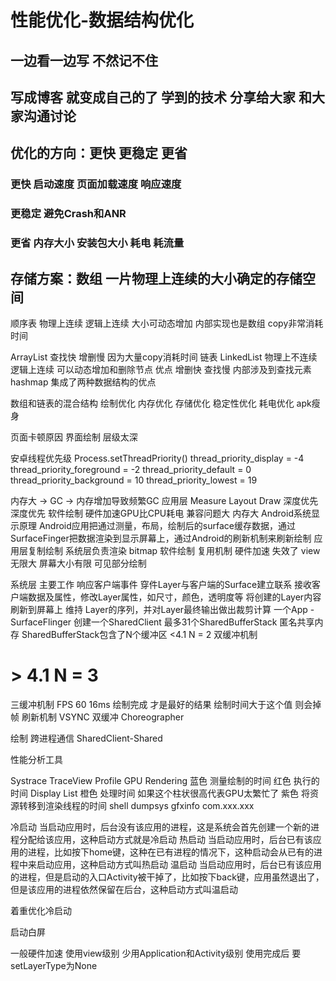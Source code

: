 
# 性能优化-数据结构优化
## 一边看一边写 不然记不住

## 写成博客 就变成自己的了 学到的技术 分享给大家 和大家沟通讨论
## 优化的方向：更快 更稳定 更省 
### 更快 启动速度 页面加载速度 响应速度
### 更稳定 避免Crash和ANR

### 更省 内存大小 安装包大小 耗电 耗流量 

## 存储方案：数组  一片物理上连续的大小确定的存储空间
 顺序表 物理上连续 逻辑上连续 大小可动态增加 内部实现也是数组 
copy非常消耗时间 

ArrayList 查找快 增删慢 因为大量copy消耗时间
链表
LinkedList 
物理上不连续 
逻辑上连续 
可以动态增加和删除节点  优点 增删快 查找慢
内部涉及到查找元素 
hashmap 集成了两种数据结构的优点

数组和链表的混合结构
绘制优化
内存优化
存储优化
稳定性优化
耗电优化
apk瘦身

页面卡顿原因 界面绘制 层级太深 

安卓线程优先级 
Process.setThreadPriority()
thread_priority_display = -4
thread_priority_foreground = -2
thread_priority_default = 0
thread_priority_background = 10
thread_priority_lowest = 19

内存大 -> GC -> 
内存增加导致频繁GC
 应用层 Measure Layout Draw
       深度优先 深度优先 软件绘制
                        硬件加速GPU比CPU耗电
                        兼容问题大 
                        内存大
Android系统显示原理
 Android应用把通过测量，布局，绘制后的surface缓存数据，通过SurfaceFinger把数据渲染到显示屏幕上，通过Android的刷新机制来刷新绘制 
应用层复制绘制 系统层负责渲染
bitmap 软件绘制 复用机制
硬件加速 失效了
view 无限大 屏幕大小有限
可见部分绘制

系统层
主要工作 
响应客户端事件 穿件Layer与客户端的Surface建立联系
接收客户端数据及属性，修改Layer属性，如尺寸，颜色，透明度等
将创建的Layer内容刷新到屏幕上
维持 Layer的序列，并对Layer最终输出做出裁剪计算
一个App -SurfaceFlinger 创建一个SharedClient 最多31个SharedBufferStack
匿名共享内存
SharedBufferStack包含了N个缓冲区 <4.1 N = 2 双缓冲机制
# > 4.1 N = 3
三缓冲机制
FPS 60 16ms 绘制完成 才是最好的结果 绘制时间大于这个值 则会掉帧
刷新机制
VSYNC
双缓冲
Choreographer

绘制
跨进程通信
SharedClient-Shared


性能分析工具

Systrace
TraceView
Profile GPU Rendering
蓝色 测量绘制的时间
红色 执行的时间 Display List
橙色 处理时间 如果这个柱状很高代表GPU太繁忙了
紫色 将资源转移到渲染线程的时间
shell dumpsys gfxinfo com.xxx.xxx

冷启动
当启动应用时，后台没有该应用的进程，这是系统会首先创建一个新的进程分配给该应用，这种启动方式就是冷启动
热启动
当启动应用时，后台已有该应用的进程，比如按下home键，这种在已有进程的情况下，这种启动会从已有的进程中来启动应用，这种启动方式叫热启动
温启动
当启动应用时，后台已有该应用的进程，但是启动的入口Activity被干掉了，比如按下back键，应用虽然退出了，但是该应用的进程依然保留在后台，这种启动方式叫温启动
     
着重优化冷启动

启动白屏

一般硬件加速 使用view级别 少用Application和Activity级别
使用完成后 要setLayerType为None
